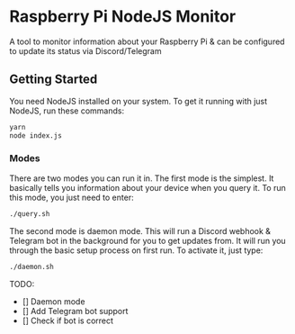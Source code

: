 # Raspberry Pi NodeJS Monitor

A tool to monitor information about your Raspberry Pi & can be configured to update its status via Discord/Telegram

## Getting Started

You need NodeJS installed on your system.
To get it running with just NodeJS, run these commands:

```bash
yarn
node index.js
```

### Modes

There are two modes you can run it in. The first mode is the simplest. It basically tells you information about your device when you query it. To run this mode, you just need to enter:

```bash
./query.sh
```

The second mode is daemon mode. This will run a Discord webhook & Telegram bot in the background for you to get updates from. It will run you through the basic setup process on first run. To activate it, just type:

```bash
./daemon.sh
```

TODO:

- [] Daemon mode
- [] Add Telegram bot support
- [] Check if bot is correct
